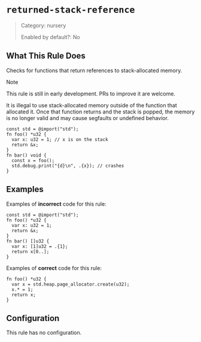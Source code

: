 # `returned-stack-reference`

> Category: nursery
>
> Enabled by default?: No

## What This Rule Does

Checks for functions that return references to stack-allocated memory.

> [!NOTE]
> This rule is still in early development. PRs to improve it are welcome.

It is illegal to use stack-allocated memory outside of the function that
allocated it. Once that function returns and the stack is popped, the memory
is no longer valid and may cause segfaults or undefined behavior.

```zig
const std = @import("std");
fn foo() *u32 {
  var x: u32 = 1; // x is on the stack
  return &x;
}
fn bar() void {
  const x = foo();
  std.debug.print("{d}\n", .{x}); // crashes
}
```

## Examples

Examples of **incorrect** code for this rule:

```zig
const std = @import("std");
fn foo() *u32 {
  var x: u32 = 1;
  return &x;
}
fn bar() []u32 {
  var x: [1]u32 = .{1};
  return x[0..];
}
```

Examples of **correct** code for this rule:

```zig
fn foo() *u32 {
  var x = std.heap.page_allocator.create(u32);
  x.* = 1;
  return x;
}
```

## Configuration

This rule has no configuration.
